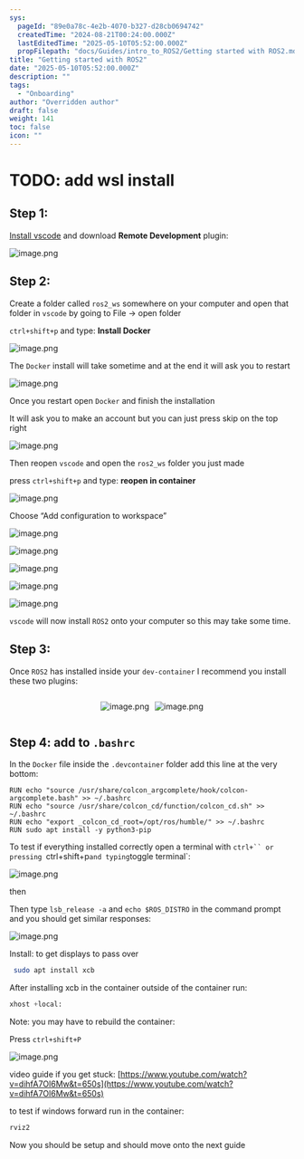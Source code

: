 ```yaml
---
sys:
  pageId: "89e0a78c-4e2b-4070-b327-d28cb0694742"
  createdTime: "2024-08-21T00:24:00.000Z"
  lastEditedTime: "2025-05-10T05:52:00.000Z"
  propFilepath: "docs/Guides/intro_to_ROS2/Getting started with ROS2.md"
title: "Getting started with ROS2"
date: "2025-05-10T05:52:00.000Z"
description: ""
tags:
  - "Onboarding"
author: "Overridden author"
draft: false
weight: 141
toc: false
icon: ""
---
```


# TODO: add wsl install

## Step 1:

[Install vscode](https://code.visualstudio.com/download) and download **Remote Development** plugin:

![image.png](https://prod-files-secure.s3.us-west-2.amazonaws.com/d518164a-d88e-44d1-a4ee-3adb3bd8bce0/efb52993-1881-4a40-b95e-6f020334f022/image.png?X-Amz-Algorithm=AWS4-HMAC-SHA256&X-Amz-Content-Sha256=UNSIGNED-PAYLOAD&X-Amz-Credential=ASIAZI2LB4665CCSENRZ%2F20250708%2Fus-west-2%2Fs3%2Faws4_request&X-Amz-Date=20250708T210848Z&X-Amz-Expires=3600&X-Amz-Security-Token=IQoJb3JpZ2luX2VjEI3%2F%2F%2F%2F%2F%2F%2F%2F%2F%2FwEaCXVzLXdlc3QtMiJHMEUCIApsFS3MkdgDz5EKEuVdkmFNFMOPUHAA%2B241%2B9ITYx4KAiEAl3un6CeupsO%2BqO1q0psYeI5DwjK06Q0xASonogIqk8AqiAQIlv%2F%2F%2F%2F%2F%2F%2F%2F%2F%2FARAAGgw2Mzc0MjMxODM4MDUiDFe%2BUhekEZF6vnZpkSrcA%2BXwXYVXhqNv6LoGk9TbxDZz7L2ya5yCk16ZdCPIY0ynSfNJYskF3%2FvE9qQl3O9nIRlck99SauoVG823C7OJdoxE9trEHAj3Jy7KW8SCzljec3DeWMY1Sit%2FRul%2Fx3zZGt0CLElqvmlWxM%2BlOWi%2BX1w46578DjQUEMCSBcvgGr%2BTgOnZL0gTOV%2FMJcxCKyOvsq%2FmBa3pprr1Pg1Z0mrHZRPOijmNiF6Usb%2Bj6J5IWdK0QTCzQ9hKamGnznXdTmGJJM2TNWdhvXduhwaNqCC0NIt30AJUQoZyxAz%2BpuTSt%2B21j0goQ9v63gFJQLf7SFhKegk3azk3DuHpNUwu6vUyezDw97A2HkK%2FMCmq3LBjlOrtvV7%2BONye1Z1jGDtZpIadUHSCkoAbDfKUthcP%2FdPydqxtoioIb79x4kfl03WMScS%2FZHLFugAh2mDSMR67lFjC0X1L7riJhRqGO4mVA%2F5WTYFnn1WtvcB87f3kbjQiOs%2Fm0eijAunUay%2BtoLbaeDlvRWxDYOiXErUhQ0Vsn%2BuekTXCHEA6hqm5z6ha6DYZXTco3lQQbmN7XIXxGV%2BMwq3F4eqS9c%2FGczNVhthrEbC1303%2BXdqe5Jnb8fDCBfq5AbnuWT9vQ04sa3beotlzMOODtsMGOqUBpSn5IB6%2F%2FK8Mlhnqj%2FIUq1r%2Bpzx%2FgWUsotQilOld3NmoQEQrRGuGH2hPjbdaz0XUafuBO1vc1tG6j4ax7t2wgLn8JPOlRlhNZ8oKzEPp7Xokk8oZaiwGGXJx6KsJo0k4dSMgzBP5tLPFerdaHAZL3RxqYlHm4233HPsSFdhPe2JYVs5dRaALWBv6Dh7ynGEzYOV7HQKmerDZaqgikPUgNsevCD49&X-Amz-Signature=4a4ff7e5170357bb8dd9b679672c82e0af0514bdd078e141ee433fbff56e40c1&X-Amz-SignedHeaders=host&x-amz-checksum-mode=ENABLED&x-id=GetObject)

## Step 2:

Create a folder called `ros2_ws` somewhere on your computer and open that folder in `vscode` by going to File → open folder 

`ctrl+shift+p` and type: **Install Docker**

![image.png](https://prod-files-secure.s3.us-west-2.amazonaws.com/d518164a-d88e-44d1-a4ee-3adb3bd8bce0/2269dc0e-1cd5-47ff-bceb-c04ad9b2eab0/image.png?X-Amz-Algorithm=AWS4-HMAC-SHA256&X-Amz-Content-Sha256=UNSIGNED-PAYLOAD&X-Amz-Credential=ASIAZI2LB4665CCSENRZ%2F20250708%2Fus-west-2%2Fs3%2Faws4_request&X-Amz-Date=20250708T210848Z&X-Amz-Expires=3600&X-Amz-Security-Token=IQoJb3JpZ2luX2VjEI3%2F%2F%2F%2F%2F%2F%2F%2F%2F%2FwEaCXVzLXdlc3QtMiJHMEUCIApsFS3MkdgDz5EKEuVdkmFNFMOPUHAA%2B241%2B9ITYx4KAiEAl3un6CeupsO%2BqO1q0psYeI5DwjK06Q0xASonogIqk8AqiAQIlv%2F%2F%2F%2F%2F%2F%2F%2F%2F%2FARAAGgw2Mzc0MjMxODM4MDUiDFe%2BUhekEZF6vnZpkSrcA%2BXwXYVXhqNv6LoGk9TbxDZz7L2ya5yCk16ZdCPIY0ynSfNJYskF3%2FvE9qQl3O9nIRlck99SauoVG823C7OJdoxE9trEHAj3Jy7KW8SCzljec3DeWMY1Sit%2FRul%2Fx3zZGt0CLElqvmlWxM%2BlOWi%2BX1w46578DjQUEMCSBcvgGr%2BTgOnZL0gTOV%2FMJcxCKyOvsq%2FmBa3pprr1Pg1Z0mrHZRPOijmNiF6Usb%2Bj6J5IWdK0QTCzQ9hKamGnznXdTmGJJM2TNWdhvXduhwaNqCC0NIt30AJUQoZyxAz%2BpuTSt%2B21j0goQ9v63gFJQLf7SFhKegk3azk3DuHpNUwu6vUyezDw97A2HkK%2FMCmq3LBjlOrtvV7%2BONye1Z1jGDtZpIadUHSCkoAbDfKUthcP%2FdPydqxtoioIb79x4kfl03WMScS%2FZHLFugAh2mDSMR67lFjC0X1L7riJhRqGO4mVA%2F5WTYFnn1WtvcB87f3kbjQiOs%2Fm0eijAunUay%2BtoLbaeDlvRWxDYOiXErUhQ0Vsn%2BuekTXCHEA6hqm5z6ha6DYZXTco3lQQbmN7XIXxGV%2BMwq3F4eqS9c%2FGczNVhthrEbC1303%2BXdqe5Jnb8fDCBfq5AbnuWT9vQ04sa3beotlzMOODtsMGOqUBpSn5IB6%2F%2FK8Mlhnqj%2FIUq1r%2Bpzx%2FgWUsotQilOld3NmoQEQrRGuGH2hPjbdaz0XUafuBO1vc1tG6j4ax7t2wgLn8JPOlRlhNZ8oKzEPp7Xokk8oZaiwGGXJx6KsJo0k4dSMgzBP5tLPFerdaHAZL3RxqYlHm4233HPsSFdhPe2JYVs5dRaALWBv6Dh7ynGEzYOV7HQKmerDZaqgikPUgNsevCD49&X-Amz-Signature=c512e61d518ca99e21f5b3d75931535bb88a36709ddee1dcd9245af6d2933107&X-Amz-SignedHeaders=host&x-amz-checksum-mode=ENABLED&x-id=GetObject)

The `Docker` install will take sometime and at the end it will ask you to restart

![image.png](https://prod-files-secure.s3.us-west-2.amazonaws.com/d518164a-d88e-44d1-a4ee-3adb3bd8bce0/ed233f78-be33-4b1f-b89c-9c346c0e961e/image.png?X-Amz-Algorithm=AWS4-HMAC-SHA256&X-Amz-Content-Sha256=UNSIGNED-PAYLOAD&X-Amz-Credential=ASIAZI2LB4665CCSENRZ%2F20250708%2Fus-west-2%2Fs3%2Faws4_request&X-Amz-Date=20250708T210848Z&X-Amz-Expires=3600&X-Amz-Security-Token=IQoJb3JpZ2luX2VjEI3%2F%2F%2F%2F%2F%2F%2F%2F%2F%2FwEaCXVzLXdlc3QtMiJHMEUCIApsFS3MkdgDz5EKEuVdkmFNFMOPUHAA%2B241%2B9ITYx4KAiEAl3un6CeupsO%2BqO1q0psYeI5DwjK06Q0xASonogIqk8AqiAQIlv%2F%2F%2F%2F%2F%2F%2F%2F%2F%2FARAAGgw2Mzc0MjMxODM4MDUiDFe%2BUhekEZF6vnZpkSrcA%2BXwXYVXhqNv6LoGk9TbxDZz7L2ya5yCk16ZdCPIY0ynSfNJYskF3%2FvE9qQl3O9nIRlck99SauoVG823C7OJdoxE9trEHAj3Jy7KW8SCzljec3DeWMY1Sit%2FRul%2Fx3zZGt0CLElqvmlWxM%2BlOWi%2BX1w46578DjQUEMCSBcvgGr%2BTgOnZL0gTOV%2FMJcxCKyOvsq%2FmBa3pprr1Pg1Z0mrHZRPOijmNiF6Usb%2Bj6J5IWdK0QTCzQ9hKamGnznXdTmGJJM2TNWdhvXduhwaNqCC0NIt30AJUQoZyxAz%2BpuTSt%2B21j0goQ9v63gFJQLf7SFhKegk3azk3DuHpNUwu6vUyezDw97A2HkK%2FMCmq3LBjlOrtvV7%2BONye1Z1jGDtZpIadUHSCkoAbDfKUthcP%2FdPydqxtoioIb79x4kfl03WMScS%2FZHLFugAh2mDSMR67lFjC0X1L7riJhRqGO4mVA%2F5WTYFnn1WtvcB87f3kbjQiOs%2Fm0eijAunUay%2BtoLbaeDlvRWxDYOiXErUhQ0Vsn%2BuekTXCHEA6hqm5z6ha6DYZXTco3lQQbmN7XIXxGV%2BMwq3F4eqS9c%2FGczNVhthrEbC1303%2BXdqe5Jnb8fDCBfq5AbnuWT9vQ04sa3beotlzMOODtsMGOqUBpSn5IB6%2F%2FK8Mlhnqj%2FIUq1r%2Bpzx%2FgWUsotQilOld3NmoQEQrRGuGH2hPjbdaz0XUafuBO1vc1tG6j4ax7t2wgLn8JPOlRlhNZ8oKzEPp7Xokk8oZaiwGGXJx6KsJo0k4dSMgzBP5tLPFerdaHAZL3RxqYlHm4233HPsSFdhPe2JYVs5dRaALWBv6Dh7ynGEzYOV7HQKmerDZaqgikPUgNsevCD49&X-Amz-Signature=ca53dc257226335bda1b3268766aeafb57934e6b506083eafa2195a66fbffcf3&X-Amz-SignedHeaders=host&x-amz-checksum-mode=ENABLED&x-id=GetObject)

Once you restart open `Docker` and finish the installation

It will ask you to make an account but you can just press skip on the top right

![image.png](https://prod-files-secure.s3.us-west-2.amazonaws.com/d518164a-d88e-44d1-a4ee-3adb3bd8bce0/21010ad9-1659-4fd9-9f59-9932a09b2a3d/image.png?X-Amz-Algorithm=AWS4-HMAC-SHA256&X-Amz-Content-Sha256=UNSIGNED-PAYLOAD&X-Amz-Credential=ASIAZI2LB4665CCSENRZ%2F20250708%2Fus-west-2%2Fs3%2Faws4_request&X-Amz-Date=20250708T210848Z&X-Amz-Expires=3600&X-Amz-Security-Token=IQoJb3JpZ2luX2VjEI3%2F%2F%2F%2F%2F%2F%2F%2F%2F%2FwEaCXVzLXdlc3QtMiJHMEUCIApsFS3MkdgDz5EKEuVdkmFNFMOPUHAA%2B241%2B9ITYx4KAiEAl3un6CeupsO%2BqO1q0psYeI5DwjK06Q0xASonogIqk8AqiAQIlv%2F%2F%2F%2F%2F%2F%2F%2F%2F%2FARAAGgw2Mzc0MjMxODM4MDUiDFe%2BUhekEZF6vnZpkSrcA%2BXwXYVXhqNv6LoGk9TbxDZz7L2ya5yCk16ZdCPIY0ynSfNJYskF3%2FvE9qQl3O9nIRlck99SauoVG823C7OJdoxE9trEHAj3Jy7KW8SCzljec3DeWMY1Sit%2FRul%2Fx3zZGt0CLElqvmlWxM%2BlOWi%2BX1w46578DjQUEMCSBcvgGr%2BTgOnZL0gTOV%2FMJcxCKyOvsq%2FmBa3pprr1Pg1Z0mrHZRPOijmNiF6Usb%2Bj6J5IWdK0QTCzQ9hKamGnznXdTmGJJM2TNWdhvXduhwaNqCC0NIt30AJUQoZyxAz%2BpuTSt%2B21j0goQ9v63gFJQLf7SFhKegk3azk3DuHpNUwu6vUyezDw97A2HkK%2FMCmq3LBjlOrtvV7%2BONye1Z1jGDtZpIadUHSCkoAbDfKUthcP%2FdPydqxtoioIb79x4kfl03WMScS%2FZHLFugAh2mDSMR67lFjC0X1L7riJhRqGO4mVA%2F5WTYFnn1WtvcB87f3kbjQiOs%2Fm0eijAunUay%2BtoLbaeDlvRWxDYOiXErUhQ0Vsn%2BuekTXCHEA6hqm5z6ha6DYZXTco3lQQbmN7XIXxGV%2BMwq3F4eqS9c%2FGczNVhthrEbC1303%2BXdqe5Jnb8fDCBfq5AbnuWT9vQ04sa3beotlzMOODtsMGOqUBpSn5IB6%2F%2FK8Mlhnqj%2FIUq1r%2Bpzx%2FgWUsotQilOld3NmoQEQrRGuGH2hPjbdaz0XUafuBO1vc1tG6j4ax7t2wgLn8JPOlRlhNZ8oKzEPp7Xokk8oZaiwGGXJx6KsJo0k4dSMgzBP5tLPFerdaHAZL3RxqYlHm4233HPsSFdhPe2JYVs5dRaALWBv6Dh7ynGEzYOV7HQKmerDZaqgikPUgNsevCD49&X-Amz-Signature=2fa307755e343da0f08e888fd8d719002293434171cb5844a4a68fde2d5d8780&X-Amz-SignedHeaders=host&x-amz-checksum-mode=ENABLED&x-id=GetObject)

Then reopen `vscode` and open the `ros2_ws` folder you just made

press `ctrl+shift+p` and type: **reopen in container**

![image.png](https://prod-files-secure.s3.us-west-2.amazonaws.com/d518164a-d88e-44d1-a4ee-3adb3bd8bce0/4e93b8c2-41ad-488c-8095-c74205196118/image.png?X-Amz-Algorithm=AWS4-HMAC-SHA256&X-Amz-Content-Sha256=UNSIGNED-PAYLOAD&X-Amz-Credential=ASIAZI2LB4665CCSENRZ%2F20250708%2Fus-west-2%2Fs3%2Faws4_request&X-Amz-Date=20250708T210848Z&X-Amz-Expires=3600&X-Amz-Security-Token=IQoJb3JpZ2luX2VjEI3%2F%2F%2F%2F%2F%2F%2F%2F%2F%2FwEaCXVzLXdlc3QtMiJHMEUCIApsFS3MkdgDz5EKEuVdkmFNFMOPUHAA%2B241%2B9ITYx4KAiEAl3un6CeupsO%2BqO1q0psYeI5DwjK06Q0xASonogIqk8AqiAQIlv%2F%2F%2F%2F%2F%2F%2F%2F%2F%2FARAAGgw2Mzc0MjMxODM4MDUiDFe%2BUhekEZF6vnZpkSrcA%2BXwXYVXhqNv6LoGk9TbxDZz7L2ya5yCk16ZdCPIY0ynSfNJYskF3%2FvE9qQl3O9nIRlck99SauoVG823C7OJdoxE9trEHAj3Jy7KW8SCzljec3DeWMY1Sit%2FRul%2Fx3zZGt0CLElqvmlWxM%2BlOWi%2BX1w46578DjQUEMCSBcvgGr%2BTgOnZL0gTOV%2FMJcxCKyOvsq%2FmBa3pprr1Pg1Z0mrHZRPOijmNiF6Usb%2Bj6J5IWdK0QTCzQ9hKamGnznXdTmGJJM2TNWdhvXduhwaNqCC0NIt30AJUQoZyxAz%2BpuTSt%2B21j0goQ9v63gFJQLf7SFhKegk3azk3DuHpNUwu6vUyezDw97A2HkK%2FMCmq3LBjlOrtvV7%2BONye1Z1jGDtZpIadUHSCkoAbDfKUthcP%2FdPydqxtoioIb79x4kfl03WMScS%2FZHLFugAh2mDSMR67lFjC0X1L7riJhRqGO4mVA%2F5WTYFnn1WtvcB87f3kbjQiOs%2Fm0eijAunUay%2BtoLbaeDlvRWxDYOiXErUhQ0Vsn%2BuekTXCHEA6hqm5z6ha6DYZXTco3lQQbmN7XIXxGV%2BMwq3F4eqS9c%2FGczNVhthrEbC1303%2BXdqe5Jnb8fDCBfq5AbnuWT9vQ04sa3beotlzMOODtsMGOqUBpSn5IB6%2F%2FK8Mlhnqj%2FIUq1r%2Bpzx%2FgWUsotQilOld3NmoQEQrRGuGH2hPjbdaz0XUafuBO1vc1tG6j4ax7t2wgLn8JPOlRlhNZ8oKzEPp7Xokk8oZaiwGGXJx6KsJo0k4dSMgzBP5tLPFerdaHAZL3RxqYlHm4233HPsSFdhPe2JYVs5dRaALWBv6Dh7ynGEzYOV7HQKmerDZaqgikPUgNsevCD49&X-Amz-Signature=883ba321e1722fc21a05fad3f77fbfe685242f204b98ecfa37b383d2e45deb28&X-Amz-SignedHeaders=host&x-amz-checksum-mode=ENABLED&x-id=GetObject)

Choose “Add configuration to workspace”

![image.png](https://prod-files-secure.s3.us-west-2.amazonaws.com/d518164a-d88e-44d1-a4ee-3adb3bd8bce0/9560b282-5060-4989-ba37-97e7b2c22476/image.png?X-Amz-Algorithm=AWS4-HMAC-SHA256&X-Amz-Content-Sha256=UNSIGNED-PAYLOAD&X-Amz-Credential=ASIAZI2LB4665CCSENRZ%2F20250708%2Fus-west-2%2Fs3%2Faws4_request&X-Amz-Date=20250708T210848Z&X-Amz-Expires=3600&X-Amz-Security-Token=IQoJb3JpZ2luX2VjEI3%2F%2F%2F%2F%2F%2F%2F%2F%2F%2FwEaCXVzLXdlc3QtMiJHMEUCIApsFS3MkdgDz5EKEuVdkmFNFMOPUHAA%2B241%2B9ITYx4KAiEAl3un6CeupsO%2BqO1q0psYeI5DwjK06Q0xASonogIqk8AqiAQIlv%2F%2F%2F%2F%2F%2F%2F%2F%2F%2FARAAGgw2Mzc0MjMxODM4MDUiDFe%2BUhekEZF6vnZpkSrcA%2BXwXYVXhqNv6LoGk9TbxDZz7L2ya5yCk16ZdCPIY0ynSfNJYskF3%2FvE9qQl3O9nIRlck99SauoVG823C7OJdoxE9trEHAj3Jy7KW8SCzljec3DeWMY1Sit%2FRul%2Fx3zZGt0CLElqvmlWxM%2BlOWi%2BX1w46578DjQUEMCSBcvgGr%2BTgOnZL0gTOV%2FMJcxCKyOvsq%2FmBa3pprr1Pg1Z0mrHZRPOijmNiF6Usb%2Bj6J5IWdK0QTCzQ9hKamGnznXdTmGJJM2TNWdhvXduhwaNqCC0NIt30AJUQoZyxAz%2BpuTSt%2B21j0goQ9v63gFJQLf7SFhKegk3azk3DuHpNUwu6vUyezDw97A2HkK%2FMCmq3LBjlOrtvV7%2BONye1Z1jGDtZpIadUHSCkoAbDfKUthcP%2FdPydqxtoioIb79x4kfl03WMScS%2FZHLFugAh2mDSMR67lFjC0X1L7riJhRqGO4mVA%2F5WTYFnn1WtvcB87f3kbjQiOs%2Fm0eijAunUay%2BtoLbaeDlvRWxDYOiXErUhQ0Vsn%2BuekTXCHEA6hqm5z6ha6DYZXTco3lQQbmN7XIXxGV%2BMwq3F4eqS9c%2FGczNVhthrEbC1303%2BXdqe5Jnb8fDCBfq5AbnuWT9vQ04sa3beotlzMOODtsMGOqUBpSn5IB6%2F%2FK8Mlhnqj%2FIUq1r%2Bpzx%2FgWUsotQilOld3NmoQEQrRGuGH2hPjbdaz0XUafuBO1vc1tG6j4ax7t2wgLn8JPOlRlhNZ8oKzEPp7Xokk8oZaiwGGXJx6KsJo0k4dSMgzBP5tLPFerdaHAZL3RxqYlHm4233HPsSFdhPe2JYVs5dRaALWBv6Dh7ynGEzYOV7HQKmerDZaqgikPUgNsevCD49&X-Amz-Signature=8e47002a9d05b237aec720446c8a966f0080d6f21b0ead92d9809c0fc938f68a&X-Amz-SignedHeaders=host&x-amz-checksum-mode=ENABLED&x-id=GetObject)

![image.png](https://prod-files-secure.s3.us-west-2.amazonaws.com/d518164a-d88e-44d1-a4ee-3adb3bd8bce0/2ee63f81-886b-48e8-a553-dc6e5eac99e4/image.png?X-Amz-Algorithm=AWS4-HMAC-SHA256&X-Amz-Content-Sha256=UNSIGNED-PAYLOAD&X-Amz-Credential=ASIAZI2LB4665CCSENRZ%2F20250708%2Fus-west-2%2Fs3%2Faws4_request&X-Amz-Date=20250708T210848Z&X-Amz-Expires=3600&X-Amz-Security-Token=IQoJb3JpZ2luX2VjEI3%2F%2F%2F%2F%2F%2F%2F%2F%2F%2FwEaCXVzLXdlc3QtMiJHMEUCIApsFS3MkdgDz5EKEuVdkmFNFMOPUHAA%2B241%2B9ITYx4KAiEAl3un6CeupsO%2BqO1q0psYeI5DwjK06Q0xASonogIqk8AqiAQIlv%2F%2F%2F%2F%2F%2F%2F%2F%2F%2FARAAGgw2Mzc0MjMxODM4MDUiDFe%2BUhekEZF6vnZpkSrcA%2BXwXYVXhqNv6LoGk9TbxDZz7L2ya5yCk16ZdCPIY0ynSfNJYskF3%2FvE9qQl3O9nIRlck99SauoVG823C7OJdoxE9trEHAj3Jy7KW8SCzljec3DeWMY1Sit%2FRul%2Fx3zZGt0CLElqvmlWxM%2BlOWi%2BX1w46578DjQUEMCSBcvgGr%2BTgOnZL0gTOV%2FMJcxCKyOvsq%2FmBa3pprr1Pg1Z0mrHZRPOijmNiF6Usb%2Bj6J5IWdK0QTCzQ9hKamGnznXdTmGJJM2TNWdhvXduhwaNqCC0NIt30AJUQoZyxAz%2BpuTSt%2B21j0goQ9v63gFJQLf7SFhKegk3azk3DuHpNUwu6vUyezDw97A2HkK%2FMCmq3LBjlOrtvV7%2BONye1Z1jGDtZpIadUHSCkoAbDfKUthcP%2FdPydqxtoioIb79x4kfl03WMScS%2FZHLFugAh2mDSMR67lFjC0X1L7riJhRqGO4mVA%2F5WTYFnn1WtvcB87f3kbjQiOs%2Fm0eijAunUay%2BtoLbaeDlvRWxDYOiXErUhQ0Vsn%2BuekTXCHEA6hqm5z6ha6DYZXTco3lQQbmN7XIXxGV%2BMwq3F4eqS9c%2FGczNVhthrEbC1303%2BXdqe5Jnb8fDCBfq5AbnuWT9vQ04sa3beotlzMOODtsMGOqUBpSn5IB6%2F%2FK8Mlhnqj%2FIUq1r%2Bpzx%2FgWUsotQilOld3NmoQEQrRGuGH2hPjbdaz0XUafuBO1vc1tG6j4ax7t2wgLn8JPOlRlhNZ8oKzEPp7Xokk8oZaiwGGXJx6KsJo0k4dSMgzBP5tLPFerdaHAZL3RxqYlHm4233HPsSFdhPe2JYVs5dRaALWBv6Dh7ynGEzYOV7HQKmerDZaqgikPUgNsevCD49&X-Amz-Signature=c712a784a5bd1b9fd863afcb8c50f9f9652592b3059acfad0177434a372b9791&X-Amz-SignedHeaders=host&x-amz-checksum-mode=ENABLED&x-id=GetObject)

![image.png](https://prod-files-secure.s3.us-west-2.amazonaws.com/d518164a-d88e-44d1-a4ee-3adb3bd8bce0/ae1580b2-b048-407e-aed9-b584224a7a04/image.png?X-Amz-Algorithm=AWS4-HMAC-SHA256&X-Amz-Content-Sha256=UNSIGNED-PAYLOAD&X-Amz-Credential=ASIAZI2LB4665CCSENRZ%2F20250708%2Fus-west-2%2Fs3%2Faws4_request&X-Amz-Date=20250708T210848Z&X-Amz-Expires=3600&X-Amz-Security-Token=IQoJb3JpZ2luX2VjEI3%2F%2F%2F%2F%2F%2F%2F%2F%2F%2FwEaCXVzLXdlc3QtMiJHMEUCIApsFS3MkdgDz5EKEuVdkmFNFMOPUHAA%2B241%2B9ITYx4KAiEAl3un6CeupsO%2BqO1q0psYeI5DwjK06Q0xASonogIqk8AqiAQIlv%2F%2F%2F%2F%2F%2F%2F%2F%2F%2FARAAGgw2Mzc0MjMxODM4MDUiDFe%2BUhekEZF6vnZpkSrcA%2BXwXYVXhqNv6LoGk9TbxDZz7L2ya5yCk16ZdCPIY0ynSfNJYskF3%2FvE9qQl3O9nIRlck99SauoVG823C7OJdoxE9trEHAj3Jy7KW8SCzljec3DeWMY1Sit%2FRul%2Fx3zZGt0CLElqvmlWxM%2BlOWi%2BX1w46578DjQUEMCSBcvgGr%2BTgOnZL0gTOV%2FMJcxCKyOvsq%2FmBa3pprr1Pg1Z0mrHZRPOijmNiF6Usb%2Bj6J5IWdK0QTCzQ9hKamGnznXdTmGJJM2TNWdhvXduhwaNqCC0NIt30AJUQoZyxAz%2BpuTSt%2B21j0goQ9v63gFJQLf7SFhKegk3azk3DuHpNUwu6vUyezDw97A2HkK%2FMCmq3LBjlOrtvV7%2BONye1Z1jGDtZpIadUHSCkoAbDfKUthcP%2FdPydqxtoioIb79x4kfl03WMScS%2FZHLFugAh2mDSMR67lFjC0X1L7riJhRqGO4mVA%2F5WTYFnn1WtvcB87f3kbjQiOs%2Fm0eijAunUay%2BtoLbaeDlvRWxDYOiXErUhQ0Vsn%2BuekTXCHEA6hqm5z6ha6DYZXTco3lQQbmN7XIXxGV%2BMwq3F4eqS9c%2FGczNVhthrEbC1303%2BXdqe5Jnb8fDCBfq5AbnuWT9vQ04sa3beotlzMOODtsMGOqUBpSn5IB6%2F%2FK8Mlhnqj%2FIUq1r%2Bpzx%2FgWUsotQilOld3NmoQEQrRGuGH2hPjbdaz0XUafuBO1vc1tG6j4ax7t2wgLn8JPOlRlhNZ8oKzEPp7Xokk8oZaiwGGXJx6KsJo0k4dSMgzBP5tLPFerdaHAZL3RxqYlHm4233HPsSFdhPe2JYVs5dRaALWBv6Dh7ynGEzYOV7HQKmerDZaqgikPUgNsevCD49&X-Amz-Signature=eaccb9374e2581e1f56153eef7679de98e5107c2432c383f71347a529cae1579&X-Amz-SignedHeaders=host&x-amz-checksum-mode=ENABLED&x-id=GetObject)

![image.png](https://prod-files-secure.s3.us-west-2.amazonaws.com/d518164a-d88e-44d1-a4ee-3adb3bd8bce0/53255b28-f75e-430f-b9e3-c0ac8577e42b/image.png?X-Amz-Algorithm=AWS4-HMAC-SHA256&X-Amz-Content-Sha256=UNSIGNED-PAYLOAD&X-Amz-Credential=ASIAZI2LB4665CCSENRZ%2F20250708%2Fus-west-2%2Fs3%2Faws4_request&X-Amz-Date=20250708T210848Z&X-Amz-Expires=3600&X-Amz-Security-Token=IQoJb3JpZ2luX2VjEI3%2F%2F%2F%2F%2F%2F%2F%2F%2F%2FwEaCXVzLXdlc3QtMiJHMEUCIApsFS3MkdgDz5EKEuVdkmFNFMOPUHAA%2B241%2B9ITYx4KAiEAl3un6CeupsO%2BqO1q0psYeI5DwjK06Q0xASonogIqk8AqiAQIlv%2F%2F%2F%2F%2F%2F%2F%2F%2F%2FARAAGgw2Mzc0MjMxODM4MDUiDFe%2BUhekEZF6vnZpkSrcA%2BXwXYVXhqNv6LoGk9TbxDZz7L2ya5yCk16ZdCPIY0ynSfNJYskF3%2FvE9qQl3O9nIRlck99SauoVG823C7OJdoxE9trEHAj3Jy7KW8SCzljec3DeWMY1Sit%2FRul%2Fx3zZGt0CLElqvmlWxM%2BlOWi%2BX1w46578DjQUEMCSBcvgGr%2BTgOnZL0gTOV%2FMJcxCKyOvsq%2FmBa3pprr1Pg1Z0mrHZRPOijmNiF6Usb%2Bj6J5IWdK0QTCzQ9hKamGnznXdTmGJJM2TNWdhvXduhwaNqCC0NIt30AJUQoZyxAz%2BpuTSt%2B21j0goQ9v63gFJQLf7SFhKegk3azk3DuHpNUwu6vUyezDw97A2HkK%2FMCmq3LBjlOrtvV7%2BONye1Z1jGDtZpIadUHSCkoAbDfKUthcP%2FdPydqxtoioIb79x4kfl03WMScS%2FZHLFugAh2mDSMR67lFjC0X1L7riJhRqGO4mVA%2F5WTYFnn1WtvcB87f3kbjQiOs%2Fm0eijAunUay%2BtoLbaeDlvRWxDYOiXErUhQ0Vsn%2BuekTXCHEA6hqm5z6ha6DYZXTco3lQQbmN7XIXxGV%2BMwq3F4eqS9c%2FGczNVhthrEbC1303%2BXdqe5Jnb8fDCBfq5AbnuWT9vQ04sa3beotlzMOODtsMGOqUBpSn5IB6%2F%2FK8Mlhnqj%2FIUq1r%2Bpzx%2FgWUsotQilOld3NmoQEQrRGuGH2hPjbdaz0XUafuBO1vc1tG6j4ax7t2wgLn8JPOlRlhNZ8oKzEPp7Xokk8oZaiwGGXJx6KsJo0k4dSMgzBP5tLPFerdaHAZL3RxqYlHm4233HPsSFdhPe2JYVs5dRaALWBv6Dh7ynGEzYOV7HQKmerDZaqgikPUgNsevCD49&X-Amz-Signature=6357136e769d3f22fb63aaf80acd82908dfc64284ad88f26bcd18408caa401d0&X-Amz-SignedHeaders=host&x-amz-checksum-mode=ENABLED&x-id=GetObject)

![image.png](https://prod-files-secure.s3.us-west-2.amazonaws.com/d518164a-d88e-44d1-a4ee-3adb3bd8bce0/7c562767-5af9-4ffb-97d1-327bcdf4ee00/image.png?X-Amz-Algorithm=AWS4-HMAC-SHA256&X-Amz-Content-Sha256=UNSIGNED-PAYLOAD&X-Amz-Credential=ASIAZI2LB4665CCSENRZ%2F20250708%2Fus-west-2%2Fs3%2Faws4_request&X-Amz-Date=20250708T210848Z&X-Amz-Expires=3600&X-Amz-Security-Token=IQoJb3JpZ2luX2VjEI3%2F%2F%2F%2F%2F%2F%2F%2F%2F%2FwEaCXVzLXdlc3QtMiJHMEUCIApsFS3MkdgDz5EKEuVdkmFNFMOPUHAA%2B241%2B9ITYx4KAiEAl3un6CeupsO%2BqO1q0psYeI5DwjK06Q0xASonogIqk8AqiAQIlv%2F%2F%2F%2F%2F%2F%2F%2F%2F%2FARAAGgw2Mzc0MjMxODM4MDUiDFe%2BUhekEZF6vnZpkSrcA%2BXwXYVXhqNv6LoGk9TbxDZz7L2ya5yCk16ZdCPIY0ynSfNJYskF3%2FvE9qQl3O9nIRlck99SauoVG823C7OJdoxE9trEHAj3Jy7KW8SCzljec3DeWMY1Sit%2FRul%2Fx3zZGt0CLElqvmlWxM%2BlOWi%2BX1w46578DjQUEMCSBcvgGr%2BTgOnZL0gTOV%2FMJcxCKyOvsq%2FmBa3pprr1Pg1Z0mrHZRPOijmNiF6Usb%2Bj6J5IWdK0QTCzQ9hKamGnznXdTmGJJM2TNWdhvXduhwaNqCC0NIt30AJUQoZyxAz%2BpuTSt%2B21j0goQ9v63gFJQLf7SFhKegk3azk3DuHpNUwu6vUyezDw97A2HkK%2FMCmq3LBjlOrtvV7%2BONye1Z1jGDtZpIadUHSCkoAbDfKUthcP%2FdPydqxtoioIb79x4kfl03WMScS%2FZHLFugAh2mDSMR67lFjC0X1L7riJhRqGO4mVA%2F5WTYFnn1WtvcB87f3kbjQiOs%2Fm0eijAunUay%2BtoLbaeDlvRWxDYOiXErUhQ0Vsn%2BuekTXCHEA6hqm5z6ha6DYZXTco3lQQbmN7XIXxGV%2BMwq3F4eqS9c%2FGczNVhthrEbC1303%2BXdqe5Jnb8fDCBfq5AbnuWT9vQ04sa3beotlzMOODtsMGOqUBpSn5IB6%2F%2FK8Mlhnqj%2FIUq1r%2Bpzx%2FgWUsotQilOld3NmoQEQrRGuGH2hPjbdaz0XUafuBO1vc1tG6j4ax7t2wgLn8JPOlRlhNZ8oKzEPp7Xokk8oZaiwGGXJx6KsJo0k4dSMgzBP5tLPFerdaHAZL3RxqYlHm4233HPsSFdhPe2JYVs5dRaALWBv6Dh7ynGEzYOV7HQKmerDZaqgikPUgNsevCD49&X-Amz-Signature=7577ce786f9fc3fb8e69ddc498237673300f3229886a1a09d902a5ee76826279&X-Amz-SignedHeaders=host&x-amz-checksum-mode=ENABLED&x-id=GetObject)

`vscode` will now install `ROS2` onto your computer so this may take some time.

## Step 3:

Once `ROS2` has installed inside your `dev-container` I recommend you install these two plugins:

<div style="display: flex;flex-direction: row; column-gap:10px; max-width: 630px;justify-content: center;">
<div>

![image.png](https://prod-files-secure.s3.us-west-2.amazonaws.com/d518164a-d88e-44d1-a4ee-3adb3bd8bce0/3fc3d550-5a54-4ba1-ba6b-faa01cdb7369/image.png?X-Amz-Algorithm=AWS4-HMAC-SHA256&X-Amz-Content-Sha256=UNSIGNED-PAYLOAD&X-Amz-Credential=ASIAZI2LB4666VISODJV%2F20250708%2Fus-west-2%2Fs3%2Faws4_request&X-Amz-Date=20250708T210851Z&X-Amz-Expires=3600&X-Amz-Security-Token=IQoJb3JpZ2luX2VjEI3%2F%2F%2F%2F%2F%2F%2F%2F%2F%2FwEaCXVzLXdlc3QtMiJHMEUCIF3naAby9eBjZI16dfKm3wY8NY2DGw8RlMs2rTR8YpsCAiEAg%2BaN8nlAxjEJPtAt5z15MYgwbAnp%2Buqw6ZyJ39%2BH0sMqiAQIlv%2F%2F%2F%2F%2F%2F%2F%2F%2F%2FARAAGgw2Mzc0MjMxODM4MDUiDGFcmH%2B3JO91WcYcpyrcA1gJ0hxP88J62gPWiuhPNuLAB1kcg5GRg5xbkfvi9woo4Ow0dNsl9vcFcOt0HqyYOUbzdVG7dYu0cGS9O27G9plLRVHuwO0FMGvszHrrVpl%2FyGIR2V4lpjzQAyT5ponXOhdUTnCiZFS48ATrZTTKYmYXev%2BgXSb39Qo%2BMuA6go77ZRvZpaKICt4hfpd8DFJ0gsKACqB3ej1qFBOME0aOCegzYcknxPtYElRDxVWUIRhzR0x8OJu%2BZDxzazn71ihPd%2B7vC59Su6iJ3XE2JMH6h7VSGeaerwyynQJBV%2BubtJAX20H2HDyWAA9mY28chC2zigxfbz9gFB1fmXECS6WtuDqJA%2Fvl7damRjQMVdjGa4zP5n3AmUVVDVoOAR7rLJWzQbaAA1qi1pNMu1EwvIVzXdgwwoXTe4mRn3Wu9y69hgeFDsR%2FyTZnbOKQbKvOxBoS6K6nnBO0By8%2FShAsqO4rxQirzJogPEaGT%2BEnxQilw0dLaPDQXskgRGmri01h86tVP7TjgDlQFI1b9zQ8EdZJYzxZkQxacZjkskk1a80DoFTB%2F3bVn2q07ujGXWtIbqKTjZylYNG2HIL1Mn8FoPrrwiBhf8jzJHtpJ7NFiwGs3iDcX1OouVdZyqBYxuy8MMyDtsMGOqUBrTs9WpEHWd49tyLVROoHvh8oiqNyG8wz2Agmu27L913zFbqObGJlO6Ldmi7zEAIUdPpGD8o7om%2Flzo%2BnQSNwxttY7d69B3G4coF5i%2FtWUgsiwsrWpsPlG7tjhuTB1zFrgFgTUw9wjFP1c8w4NmJXVqrIkLZJ6X1ZKDAfM0hHEf1GAgW4YVpN%2BuXhJnBYw7roDFNxb%2BoIMqEBQQgH8sTx1lH5gbTQ&X-Amz-Signature=5d1487fe0f16be150df168fbbdf1a322bc14b231b7e619aab2eb99587743e5ee&X-Amz-SignedHeaders=host&x-amz-checksum-mode=ENABLED&x-id=GetObject)

</div>
<div>

![image.png](https://prod-files-secure.s3.us-west-2.amazonaws.com/d518164a-d88e-44d1-a4ee-3adb3bd8bce0/d994cc66-13c2-4093-a5a3-f84cf4601a82/image.png?X-Amz-Algorithm=AWS4-HMAC-SHA256&X-Amz-Content-Sha256=UNSIGNED-PAYLOAD&X-Amz-Credential=ASIAZI2LB4666AEXHAR5%2F20250708%2Fus-west-2%2Fs3%2Faws4_request&X-Amz-Date=20250708T210851Z&X-Amz-Expires=3600&X-Amz-Security-Token=IQoJb3JpZ2luX2VjEI3%2F%2F%2F%2F%2F%2F%2F%2F%2F%2FwEaCXVzLXdlc3QtMiJHMEUCIHmMMzqurimpPV6vVTEcw8ROc9IvLqvrhzjhqRbOxeDxAiEAiHpE%2Bor2AZZQIwhzU6CDC9Gz6Xj2Fiha20N%2BYZqoSLIqiAQIlv%2F%2F%2F%2F%2F%2F%2F%2F%2F%2FARAAGgw2Mzc0MjMxODM4MDUiDIKucStOUVn0UEcFVSrcA7zbU%2FX8JlPrKUKwKU6O%2BpuiXZYGzMrf8peUMgSyZ1gRsx4tH8PjQiNDLiFZS9NkIAvQN%2B5TxdunZR5DKthLJNgvgX%2BYRb498QqrxsLQLF4QZCdn6JZiQTqxOJN0Utds4xtpF9sWUBFyM1ME6yvvGGxYelLnS%2Fp65zx6vBGAMqiRHC%2F4i2cSZcrsuQPIy72W%2BV4RJpJc5PzaSHKVSqK4iuV%2FWoUvdxZLts9blO9Z3GUjzVk8eaiHCUlRmhY6ClrmtsbCswexj42RDTpry9cBCHvWh1WG2PdrU%2BJrLvNdAJMhYhscErIAUidAdq7A3ss2%2BeWeSe2XKUwt5xBemVw1DHN1Wt3aTyiADV9XRHPZnfyOpKvVlMmAqpdmLaZKdVRYofdhNYbxnvOIDZqGWuCoE%2Fe3VLgIG%2FAS1LRJKJxGI9dHQgHFQbYc%2FbGj7MhGYC2sa%2BRhKHhvBFNpky6NBtmFevw9J8S3pNafuz%2BIEkIvuaALUrrrPAItVFyI0N5ni%2FXAYtzBe0cBtXyNq3X%2FZ5Igad9ONSqDW7CsVoghf73G0vfLACYSyijNKTNNr%2FVWTvQ%2BoCYTsKNFA%2F6P6WjWxhLJOAkL4CyPTYtSvVaAldXbXwJnGw4jd6%2Bu0O9ZZ3FwMNWDtsMGOqUB6eZe40OxlAyCdKn1XmE%2FA%2BwI3M8L3ZvYW6HSQohd%2Bv%2Bnp2sDPV%2BdEZJAeVISW2YyfZSGs1F0aCaQhUsZzTcDAbi%2F2I4%2B5nCF39jME6cZ7D83%2FoealcGhi1VsHuG9nvOIHrmT4Gc7CQc3%2FMShfkETYuD0ZBBfXFt0TxXEg%2BC0EX6YNM44cgTBgd%2BLj%2BNcIz6wS8GtOXg2poi1k%2FAPWZgO8aw44JM0&X-Amz-Signature=a910e6808b4e49ee913e573bf78d41acd823ee6f4c17c66553b2441ffb7f2880&X-Amz-SignedHeaders=host&x-amz-checksum-mode=ENABLED&x-id=GetObject)

</div>
</div>

## Step 4: add to `.bashrc`

In the `Docker` file inside the `.devcontainer` folder add this line at the very bottom: 

```docker
RUN echo "source /usr/share/colcon_argcomplete/hook/colcon-argcomplete.bash" >> ~/.bashrc
RUN echo "source /usr/share/colcon_cd/function/colcon_cd.sh" >> ~/.bashrc
RUN echo "export _colcon_cd_root=/opt/ros/humble/" >> ~/.bashrc
RUN sudo apt install -y python3-pip 
```

To test if everything installed correctly open a terminal with `ctrl+`` or pressing `ctrl+shift+p` and typing `toggle terminal`:

![image.png](https://prod-files-secure.s3.us-west-2.amazonaws.com/d518164a-d88e-44d1-a4ee-3adb3bd8bce0/6a4943d8-b04e-4c02-9a58-775f3384d1a5/image.png?X-Amz-Algorithm=AWS4-HMAC-SHA256&X-Amz-Content-Sha256=UNSIGNED-PAYLOAD&X-Amz-Credential=ASIAZI2LB4665CCSENRZ%2F20250708%2Fus-west-2%2Fs3%2Faws4_request&X-Amz-Date=20250708T210848Z&X-Amz-Expires=3600&X-Amz-Security-Token=IQoJb3JpZ2luX2VjEI3%2F%2F%2F%2F%2F%2F%2F%2F%2F%2FwEaCXVzLXdlc3QtMiJHMEUCIApsFS3MkdgDz5EKEuVdkmFNFMOPUHAA%2B241%2B9ITYx4KAiEAl3un6CeupsO%2BqO1q0psYeI5DwjK06Q0xASonogIqk8AqiAQIlv%2F%2F%2F%2F%2F%2F%2F%2F%2F%2FARAAGgw2Mzc0MjMxODM4MDUiDFe%2BUhekEZF6vnZpkSrcA%2BXwXYVXhqNv6LoGk9TbxDZz7L2ya5yCk16ZdCPIY0ynSfNJYskF3%2FvE9qQl3O9nIRlck99SauoVG823C7OJdoxE9trEHAj3Jy7KW8SCzljec3DeWMY1Sit%2FRul%2Fx3zZGt0CLElqvmlWxM%2BlOWi%2BX1w46578DjQUEMCSBcvgGr%2BTgOnZL0gTOV%2FMJcxCKyOvsq%2FmBa3pprr1Pg1Z0mrHZRPOijmNiF6Usb%2Bj6J5IWdK0QTCzQ9hKamGnznXdTmGJJM2TNWdhvXduhwaNqCC0NIt30AJUQoZyxAz%2BpuTSt%2B21j0goQ9v63gFJQLf7SFhKegk3azk3DuHpNUwu6vUyezDw97A2HkK%2FMCmq3LBjlOrtvV7%2BONye1Z1jGDtZpIadUHSCkoAbDfKUthcP%2FdPydqxtoioIb79x4kfl03WMScS%2FZHLFugAh2mDSMR67lFjC0X1L7riJhRqGO4mVA%2F5WTYFnn1WtvcB87f3kbjQiOs%2Fm0eijAunUay%2BtoLbaeDlvRWxDYOiXErUhQ0Vsn%2BuekTXCHEA6hqm5z6ha6DYZXTco3lQQbmN7XIXxGV%2BMwq3F4eqS9c%2FGczNVhthrEbC1303%2BXdqe5Jnb8fDCBfq5AbnuWT9vQ04sa3beotlzMOODtsMGOqUBpSn5IB6%2F%2FK8Mlhnqj%2FIUq1r%2Bpzx%2FgWUsotQilOld3NmoQEQrRGuGH2hPjbdaz0XUafuBO1vc1tG6j4ax7t2wgLn8JPOlRlhNZ8oKzEPp7Xokk8oZaiwGGXJx6KsJo0k4dSMgzBP5tLPFerdaHAZL3RxqYlHm4233HPsSFdhPe2JYVs5dRaALWBv6Dh7ynGEzYOV7HQKmerDZaqgikPUgNsevCD49&X-Amz-Signature=8354bf74fab0cf78cccdf4b008bb11e5df496ec0960823b9c2446a788198dd3b&X-Amz-SignedHeaders=host&x-amz-checksum-mode=ENABLED&x-id=GetObject)

then 

Then type `lsb_release -a` and `echo $ROS_DISTRO` in the command prompt and you should get similar responses:

![image.png](https://prod-files-secure.s3.us-west-2.amazonaws.com/d518164a-d88e-44d1-a4ee-3adb3bd8bce0/3e635dec-a805-4e85-8b9e-d000e5b71a4e/image.png?X-Amz-Algorithm=AWS4-HMAC-SHA256&X-Amz-Content-Sha256=UNSIGNED-PAYLOAD&X-Amz-Credential=ASIAZI2LB4665CCSENRZ%2F20250708%2Fus-west-2%2Fs3%2Faws4_request&X-Amz-Date=20250708T210848Z&X-Amz-Expires=3600&X-Amz-Security-Token=IQoJb3JpZ2luX2VjEI3%2F%2F%2F%2F%2F%2F%2F%2F%2F%2FwEaCXVzLXdlc3QtMiJHMEUCIApsFS3MkdgDz5EKEuVdkmFNFMOPUHAA%2B241%2B9ITYx4KAiEAl3un6CeupsO%2BqO1q0psYeI5DwjK06Q0xASonogIqk8AqiAQIlv%2F%2F%2F%2F%2F%2F%2F%2F%2F%2FARAAGgw2Mzc0MjMxODM4MDUiDFe%2BUhekEZF6vnZpkSrcA%2BXwXYVXhqNv6LoGk9TbxDZz7L2ya5yCk16ZdCPIY0ynSfNJYskF3%2FvE9qQl3O9nIRlck99SauoVG823C7OJdoxE9trEHAj3Jy7KW8SCzljec3DeWMY1Sit%2FRul%2Fx3zZGt0CLElqvmlWxM%2BlOWi%2BX1w46578DjQUEMCSBcvgGr%2BTgOnZL0gTOV%2FMJcxCKyOvsq%2FmBa3pprr1Pg1Z0mrHZRPOijmNiF6Usb%2Bj6J5IWdK0QTCzQ9hKamGnznXdTmGJJM2TNWdhvXduhwaNqCC0NIt30AJUQoZyxAz%2BpuTSt%2B21j0goQ9v63gFJQLf7SFhKegk3azk3DuHpNUwu6vUyezDw97A2HkK%2FMCmq3LBjlOrtvV7%2BONye1Z1jGDtZpIadUHSCkoAbDfKUthcP%2FdPydqxtoioIb79x4kfl03WMScS%2FZHLFugAh2mDSMR67lFjC0X1L7riJhRqGO4mVA%2F5WTYFnn1WtvcB87f3kbjQiOs%2Fm0eijAunUay%2BtoLbaeDlvRWxDYOiXErUhQ0Vsn%2BuekTXCHEA6hqm5z6ha6DYZXTco3lQQbmN7XIXxGV%2BMwq3F4eqS9c%2FGczNVhthrEbC1303%2BXdqe5Jnb8fDCBfq5AbnuWT9vQ04sa3beotlzMOODtsMGOqUBpSn5IB6%2F%2FK8Mlhnqj%2FIUq1r%2Bpzx%2FgWUsotQilOld3NmoQEQrRGuGH2hPjbdaz0XUafuBO1vc1tG6j4ax7t2wgLn8JPOlRlhNZ8oKzEPp7Xokk8oZaiwGGXJx6KsJo0k4dSMgzBP5tLPFerdaHAZL3RxqYlHm4233HPsSFdhPe2JYVs5dRaALWBv6Dh7ynGEzYOV7HQKmerDZaqgikPUgNsevCD49&X-Amz-Signature=960ad8866a21313be4150c93dbc75b9c6dc60bdbbd3691502ce9cb0218547707&X-Amz-SignedHeaders=host&x-amz-checksum-mode=ENABLED&x-id=GetObject)

Install:  to get displays to pass over

```bash
 sudo apt install xcb
```

After installing xcb in the container outside of the container run:

```python
xhost +local:
```

Note: you may have to rebuild the container:

Press `ctrl+shift+P`

![image.png](https://prod-files-secure.s3.us-west-2.amazonaws.com/d518164a-d88e-44d1-a4ee-3adb3bd8bce0/6c2be660-2618-4c38-9c26-53554f7a0b7b/image.png?X-Amz-Algorithm=AWS4-HMAC-SHA256&X-Amz-Content-Sha256=UNSIGNED-PAYLOAD&X-Amz-Credential=ASIAZI2LB4665CCSENRZ%2F20250708%2Fus-west-2%2Fs3%2Faws4_request&X-Amz-Date=20250708T210848Z&X-Amz-Expires=3600&X-Amz-Security-Token=IQoJb3JpZ2luX2VjEI3%2F%2F%2F%2F%2F%2F%2F%2F%2F%2FwEaCXVzLXdlc3QtMiJHMEUCIApsFS3MkdgDz5EKEuVdkmFNFMOPUHAA%2B241%2B9ITYx4KAiEAl3un6CeupsO%2BqO1q0psYeI5DwjK06Q0xASonogIqk8AqiAQIlv%2F%2F%2F%2F%2F%2F%2F%2F%2F%2FARAAGgw2Mzc0MjMxODM4MDUiDFe%2BUhekEZF6vnZpkSrcA%2BXwXYVXhqNv6LoGk9TbxDZz7L2ya5yCk16ZdCPIY0ynSfNJYskF3%2FvE9qQl3O9nIRlck99SauoVG823C7OJdoxE9trEHAj3Jy7KW8SCzljec3DeWMY1Sit%2FRul%2Fx3zZGt0CLElqvmlWxM%2BlOWi%2BX1w46578DjQUEMCSBcvgGr%2BTgOnZL0gTOV%2FMJcxCKyOvsq%2FmBa3pprr1Pg1Z0mrHZRPOijmNiF6Usb%2Bj6J5IWdK0QTCzQ9hKamGnznXdTmGJJM2TNWdhvXduhwaNqCC0NIt30AJUQoZyxAz%2BpuTSt%2B21j0goQ9v63gFJQLf7SFhKegk3azk3DuHpNUwu6vUyezDw97A2HkK%2FMCmq3LBjlOrtvV7%2BONye1Z1jGDtZpIadUHSCkoAbDfKUthcP%2FdPydqxtoioIb79x4kfl03WMScS%2FZHLFugAh2mDSMR67lFjC0X1L7riJhRqGO4mVA%2F5WTYFnn1WtvcB87f3kbjQiOs%2Fm0eijAunUay%2BtoLbaeDlvRWxDYOiXErUhQ0Vsn%2BuekTXCHEA6hqm5z6ha6DYZXTco3lQQbmN7XIXxGV%2BMwq3F4eqS9c%2FGczNVhthrEbC1303%2BXdqe5Jnb8fDCBfq5AbnuWT9vQ04sa3beotlzMOODtsMGOqUBpSn5IB6%2F%2FK8Mlhnqj%2FIUq1r%2Bpzx%2FgWUsotQilOld3NmoQEQrRGuGH2hPjbdaz0XUafuBO1vc1tG6j4ax7t2wgLn8JPOlRlhNZ8oKzEPp7Xokk8oZaiwGGXJx6KsJo0k4dSMgzBP5tLPFerdaHAZL3RxqYlHm4233HPsSFdhPe2JYVs5dRaALWBv6Dh7ynGEzYOV7HQKmerDZaqgikPUgNsevCD49&X-Amz-Signature=abad6f6130b8ee7dfdcc5c8b556ae4dbd0c1b89aecdd377af040b6678662ed9b&X-Amz-SignedHeaders=host&x-amz-checksum-mode=ENABLED&x-id=GetObject)

video guide if you get stuck: [https://www.youtube.com/watch?v=dihfA7Ol6Mw&t=650s](https://www.youtube.com/watch?v=dihfA7Ol6Mw&t=650s)

to test if windows forward run in the container:

```bash
rviz2
```

Now you should be setup and should move onto the next guide 
